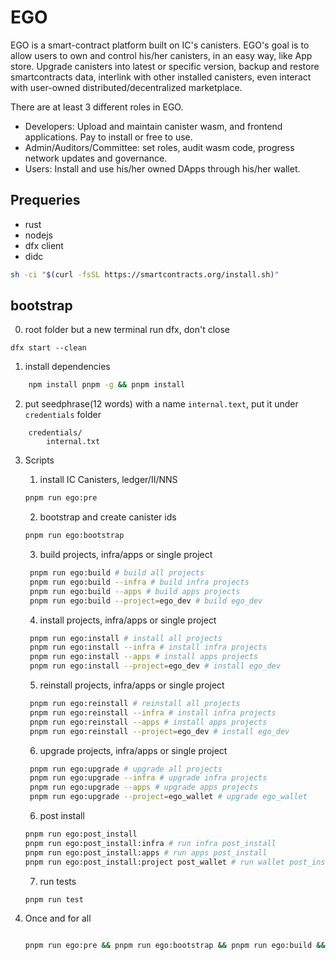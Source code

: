 # EGO

EGO is a smart-contract platform built on IC's canisters. EGO's goal is to allow users to own and control his/her canisters, in an easy way, like App store. Upgrade canisters into latest or specific version, backup and restore smartcontracts data, interlink with other installed canisters, even interact with user-owned distributed/decentralized marketplace.

There are at least 3 different roles in EGO.

- Developers: Upload and maintain canister wasm, and frontend applications. Pay to install or free to use.
- Admin/Auditors/Committee: set roles, audit wasm code, progress network updates and governance.
- Users: Install and use his/her owned DApps through his/her wallet.

## Prequeries

- rust
- nodejs
- dfx client
- didc

```bash
sh -ci "$(curl -fsSL https://smartcontracts.org/install.sh)"
```

## bootstrap

0. root folder but a new terminal run dfx, don't close

```
dfx start --clean
```

1. install dependencies

```bash
    npm install pnpm -g && pnpm install
```

2. put seedphrase(12 words) with a name `internal.text`, put it under `credentials` folder

```tree
    credentials/
        internal.txt
```

3. Scripts

   1. install IC Canisters, ledger/II/NNS

   ```bash
   pnpm run ego:pre
   ```

   2. bootstrap and create canister ids

   ```bash
   pnpm run ego:bootstrap
   ```

   3. build projects, infra/apps or single project

   ```bash
    pnpm run ego:build # build all projects
    pnpm run ego:build --infra # build infra projects
    pnpm run ego:build --apps # build apps projects
    pnpm run ego:build --project=ego_dev # build ego_dev
   ```

   4. install projects, infra/apps or single project

   ```bash
    pnpm run ego:install # install all projects
    pnpm run ego:install --infra # install infra projects
    pnpm run ego:install --apps # install apps projects
    pnpm run ego:install --project=ego_dev # install ego_dev
   ```

   5. reinstall projects, infra/apps or single project

   ```bash
    pnpm run ego:reinstall # reinstall all projects
    pnpm run ego:reinstall --infra # install infra projects
    pnpm run ego:reinstall --apps # install apps projects
    pnpm run ego:reinstall --project=ego_dev # install ego_dev
   ```

   6. upgrade projects, infra/apps or single project

   ```bash
    pnpm run ego:upgrade # upgrade all projects
    pnpm run ego:upgrade --infra # upgrade infra projects
    pnpm run ego:upgrade --apps # upgrade apps projects
    pnpm run ego:upgrade --project=ego_wallet # upgrade ego_wallet
   ```

   6. post install

   ```bash
   pnpm run ego:post_install
   pnpm run ego:post_install:infra # run infra post_install
   pnpm run ego:post_install:apps # run apps post_install
   pnpm run ego:post_install:project post_wallet # run wallet post_install, please use `post_` prefix to project
   ```

   7. run tests

   ```bash
   pnpm run test
   ```

4. Once and for all

   ```bash

   pnpm run ego:pre && pnpm run ego:bootstrap && pnpm run ego:build && pnpm run ego:install && pnpm run ego:post_install
   ```

